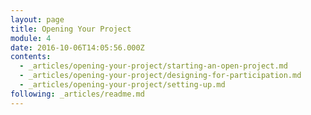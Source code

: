 ```yaml
---
layout: page
title: Opening Your Project
module: 4
date: 2016-10-06T14:05:56.000Z
contents:
  - _articles/opening-your-project/starting-an-open-project.md
  - _articles/opening-your-project/designing-for-participation.md
  - _articles/opening-your-project/setting-up.md
following: _articles/readme.md
---
```

